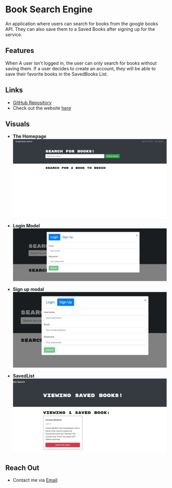 # Book Search Engine

An application where users can search for books from the google books API. They can also save them to a Saved Books after signing up for the service.

## Features
When A user isn't logged in, the user can only search for books without saving them.
If a user decides to create an account, they will be able to save their favorite books in the 
SavedBooks List.

## Links 
- [GitHub Repository](https://github.com/Makispear/Book-Search-Engine)
- Check out the website [here](https://searchbookswithgoogle.herokuapp.com/)

## Visuals
- **The Homepage**
![ScreenShot of Home Page](/client/public/assets/images/Homepage.jpg?raw=true)

- **Login Model**
![ScreenShot of login modal](/client/public/assets/images/login.jpg?raw=true)

- **Sign up modal**
![ScreenShot of sign up modal](/client/public/assets/images/signup.jpg?raw=true)

- **SavedList**
![ScreenShot of saved list](/client/public/assets/images/savedlist.jpg?raw=true)


## Reach Out
- Contact me via [Email](mailto:maki-miko@hotmail.com)



